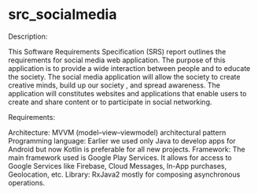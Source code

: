# src_socialmedia
Description:


This Software Requirements Specification (SRS) report outlines the requirements for social media web application. The purpose of this application is to provide a wide interaction between people and to educate the society. 
 The social media application will allow the society to create  creative minds, build up our society , and spread awareness. The application will constitutes websites and applications that enable users to create and share content or to participate in social networking.



Requirements:


Architecture: MVVM (model–view–viewmodel) architectural pattern
Programming language: Earlier we used only Java to develop apps for Android but now Kotlin is preferable for all new projects.
Framework: The main framework used is Google Play Services. It allows for access to Google Services like Firebase, Cloud Messages, In-App purchases, Geolocation, etc.
Library: RxJava2 mostly for composing asynchronous operations.
